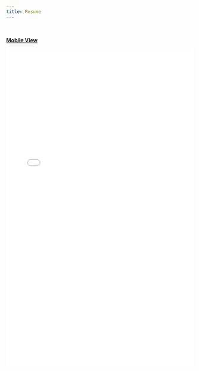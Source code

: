 ```yaml
---
title: Resume
---
```


<br>

[**Mobile View**](https://drive.google.com/file/d/1pmW4MRB2LFQBEqc7ApEYnxIJ5XvjaSQ3/view?usp=sharing)

<embed src="assets/PhuNDang_Resume.pdf" type="application/pdf" width="100%" height="855">

